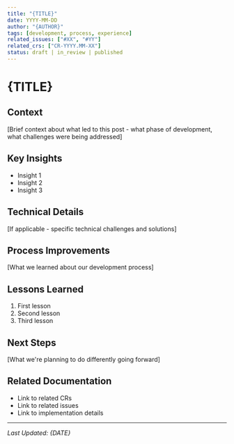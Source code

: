 ```yaml
---
title: "{TITLE}"
date: YYYY-MM-DD
author: "{AUTHOR}"
tags: [development, process, experience]
related_issues: ["#XX", "#YY"]
related_crs: ["CR-YYYY.MM-XX"]
status: draft | in_review | published
---
```


# {TITLE}

## Context
[Brief context about what led to this post - what phase of development, what challenges were being addressed]

## Key Insights
- Insight 1
- Insight 2
- Insight 3

## Technical Details
[If applicable - specific technical challenges and solutions]

## Process Improvements
[What we learned about our development process]

## Lessons Learned
1. First lesson
2. Second lesson
3. Third lesson

## Next Steps
[What we're planning to do differently going forward]

## Related Documentation
- Link to related CRs
- Link to related issues
- Link to implementation details

---
*Last Updated: {DATE}*
